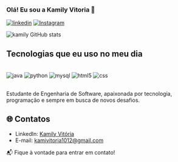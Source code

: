 
### Olá! Eu sou a Kamily Vitoria 👋

[![linkedin](https://img.shields.io/badge/LinkedIn-0077B5?style=for-the-badge&logo=linkedin&logoColor=white)](https://www.linkedin.com/in/kamily-vitoria-9851a5303/)
[![Instagram](https://img.shields.io/badge/Instagram-E4405F?style=for-the-badge&logo=instagram&logoColor=white)](https://www.instagram.com/kamilyvitoria012)

![kamily GitHub stats](https://github-readme-stats.vercel.app/api?username=Kamily012&show_icons=true&theme=dracula)

## Tecnologias que eu uso no meu dia

<div style="display: inline_block"><br/>
<img align="center" alt="java" src="https://img.shields.io/badge/Java-ED8B00?style=for-the-badge&logo=openjdk&logoColor=white" />
  <img align="center" alt="python" src="https://img.shields.io/badge/Python-14354C?style=for-the-badge&logo=python&logoColor=white" />
  <img align="center" alt="mysql" src="https://img.shields.io/badge/MySQL-00000F?style=for-the-badge&logo=mysql&logoColor=white" />
  <img align="center" alt="html5" src="https://img.shields.io/badge/HTML5-E34F26?style=for-the-badge&logo=html5&logoColor=white" />
  <img align="center" alt="css" src="https://img.shields.io/badge/CSS-239120?&style=for-the-badge&logo=css3&logoColor=white" />
</div><br/>

Estudante de Engenharia de Software, apaixonada por tecnologia, programação e sempre em busca de novos desafios.

## 🌐 **Contatos**

- LinkedIn: [Kamily Vitória](https://www.linkedin.com/in/kamily-vitoria-9851a5303/)
- E-mail: [kamivitoria1012@gmail.com](mailto:kamivitoria1012@gmail.com)

📬 Fique à vontade para entrar em contato!
